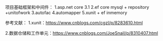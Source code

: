 项目基础框架和中间件：
1.asp.net core 3.1
2.ef core mysql + repository +unitofwork
3.autofac
4.automapper
5.xunit + ef inmemory



参考文献：
1.xunit：https://www.cnblogs.com/cgzl/p/8283610.html

2.数据仓储和工作单元：https://www.cnblogs.com/JoeSnail/p/8310407.html
